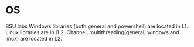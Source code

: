 # OS
BSU labs
Windows libraries (both general and powershell) are located in L1. 
Linux libraries are in l1.2. 
Channel, multithreading(general, windows and linux) are located in L2. 
